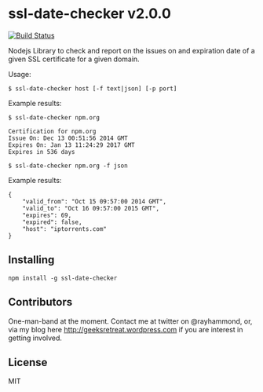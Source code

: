 # ssl-date-checker v2.0.0

[![Build Status](https://travis-ci.org/rheh/ssl-date-checker.svg?branch=master)](https://travis-ci.org/rheh/ssl-date-checker)

Nodejs Library to check and report on the issues on and expiration date of a given SSL certificate for a given domain.

Usage:

`$ ssl-date-checker host [-f text|json] [-p port]`

Example results:

`$ ssl-date-checker npm.org`

```
Certification for npm.org
Issue On: Dec 13 00:51:56 2014 GMT
Expires On: Jan 13 11:24:29 2017 GMT
Expires in 536 days
```

`$ ssl-date-checker npm.org -f json`

Example results:

```
{
    "valid_from": "Oct 15 09:57:00 2014 GMT",
    "valid_to": "Oct 16 09:57:00 2015 GMT",
    "expires": 69,
    "expired": false,
    "host": "iptorrents.com"
}
```

## Installing

`npm install -g ssl-date-checker`

## Contributors

One-man-band at the moment.  Contact me at twitter on @rayhammond, or, via my blog here http://geeksretreat.wordpress.com if you are interest in getting involved.

## License

MIT
